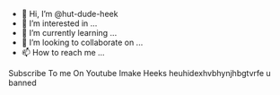 - 👋 Hi, I’m @hut-dude-heek
- 👀 I’m interested in ...
- 🌱 I’m currently learning ...
- 💞️ I’m looking to collaborate on ...
- 📫 How to reach me ...

<!---
hut-dude-heek/hut-dude-heek is a ✨ special ✨ repository because its `README.md` (this file) appears on your GitHub profile.
You can click the Preview link to take a look at your changes.
--->
Subscribe To me On Youtube Imake Heeks heuhidexhvbhynjhbgtvrfe u banned
